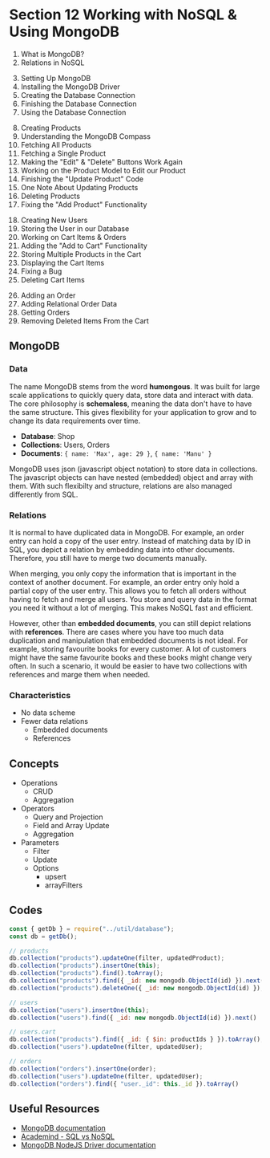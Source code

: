 # Section 12 Working with NoSQL & Using MongoDB

1. What is MongoDB?
2. Relations in NoSQL
<!--  -->
3. Setting Up MongoDB
4. Installing the MongoDB Driver
5. Creating the Database Connection
6. Finishing the Database Connection
7. Using the Database Connection
<!--  -->
8. Creating Products
9. Understanding the MongoDB Compass
10. Fetching All Products
11. Fetching a Single Product
12. Making the "Edit" & "Delete" Buttons Work Again
13. Working on the Product Model to Edit our Product
14. Finishing the "Update Product" Code
15. One Note About Updating Products
16. Deleting Products
17. Fixing the "Add Product" Functionality
<!--  -->
18. Creating New Users
19. Storing the User in our Database
20. Working on Cart Items & Orders
21. Adding the "Add to Cart" Functionality
22. Storing Multiple Products in the Cart
23. Displaying the Cart Items
24. Fixing a Bug
25. Deleting Cart Items
<!--  -->
26. Adding an Order
27. Adding Relational Order Data
28. Getting Orders
29. Removing Deleted Items From the Cart

## MongoDB

### Data

The name MongoDB stems from the word **humongous**. It was built for large scale applications to quickly query data, store data and interact with data. The core philosophy is **schemaless**, meaning the data don't have to have the same structure. This gives flexibility for your application to grow and to change its data requirements over time.

- **Database**: Shop
- **Collections**: Users, Orders
- **Documents**: `{ name: 'Max', age: 29 }`, `{ name: 'Manu' }`

MongoDB uses json (javascript object notation) to store data in collections. The javascript objects can have nested (embedded) object and array with them. With such flexibilty and structure, relations are also managed differently from SQL.

### Relations

It is normal to have duplicated data in MongoDB. For example, an order entry can hold a copy of the user entry. Instead of matching data by ID in SQL, you depict a relation by embedding data into other documents. Therefore, you still have to merge two documents manually.

When merging, you only copy the information that is important in the context of another document. For example, an order entry only hold a partial copy of the user entry. This allows you to fetch all orders without having to fetch and merge all users. You store and query data in the format you need it without a lot of merging. This makes NoSQL fast and efficient.

However, other than **embedded documents**, you can still depict relations with **references**. There are cases where you have too much data duplication and manipulation that embedded documents is not ideal. For example, storing favourite books for every customer. A lot of customers might have the same favourite books and these books might change very often. In such a scenario, it would be easier to have two collections with references and marge them when needed.

### Characteristics

- No data scheme
- Fewer data relations
  - Embedded documents
  - References

## Concepts

- Operations
  - CRUD
  - Aggregation
- Operators
  - Query and Projection
  - Field and Array Update
  - Aggregation
- Parameters
  - Filter
  - Update
  - Options
    - upsert
    - arrayFilters

## Codes

```js
const { getDb } = require("../util/database");
const db = getDb();

// products
db.collection("products").updateOne(filter, updatedProduct);
db.collection("products").insertOne(this);
db.collection("products").find().toArray();
db.collection("products").find({ _id: new mongodb.ObjectId(id) }).next();
db.collection("products").deleteOne({ _id: new mongodb.ObjectId(id) });

// users
db.collection("users").insertOne(this);
db.collection("users").find({ _id: new mongodb.ObjectId(id) }).next()

// users.cart
db.collection("products").find({ _id: { $in: productIds } }).toArray();
db.collection("users").updateOne(filter, updatedUser);

// orders
db.collection("orders").insertOne(order);
db.collection("users").updateOne(filter, updatedUser);
db.collection("orders").find({ "user._id": this._id }).toArray()
```

## Useful Resources

- [MongoDB documentation](https://www.mongodb.com/docs/manual/)
- [Academind - SQL vs NoSQL](https://academind.com/tutorials/sql-vs-nosql)
- [MongoDB NodeJS Driver documentation](https://mongodb.github.io/node-mongodb-native/4.12/index.html)
